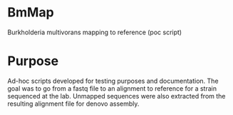 # BmMap

Burkholderia multivorans mapping to reference (poc script)

# Purpose 

Ad-hoc scripts developed for testing purposes and documentation. The
goal was to go from a fastq file to an alignment to reference for a
strain sequenced at the lab. Unmapped sequences were also extracted
from the resulting alignment file for denovo assembly.

